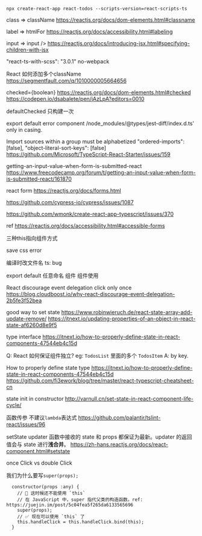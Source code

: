 ```
npx create-react-app react-todos --scripts-version=react-scripts-ts
```

class => className
https://reactjs.org/docs/dom-elements.html#classname

label => htmlFor
https://reactjs.org/docs/accessibility.html#labeling

input => input />
https://reactjs.org/docs/introducing-jsx.html#specifying-children-with-jsx

"react-ts-with-scss": "3.0.1"
no-webpack

React 如何添加多个className
https://segmentfault.com/q/1010000005664656

checked={boolean}
https://reactjs.org/docs/dom-elements.html#checked
https://codepen.io/dsabalete/pen/jAzLpA?editors=0010

defaultChecked 只构建一次

export default error component
/node_modules/@types/jest-diff/index.d.ts' only in casing.

Import sources within a group must be alphabetized 
"ordered-imports": [false],
"object-literal-sort-keys": [false]
https://github.com/Microsoft/TypeScript-React-Starter/issues/159

getting-an-input-value-when-form-is-submitted-react
https://www.freecodecamp.org/forum/t/getting-an-input-value-when-form-is-submitted-react/161870

react form
https://reactjs.org/docs/forms.html


https://github.com/cypress-io/cypress/issues/1087

https://github.com/wmonk/create-react-app-typescript/issues/370

ref
https://reactjs.org/docs/accessibility.html#accessible-forms

三种this指向组件方式

save css error
 
编译时改文件名 ts: bug

export default 任意命名 组件 组件使用

React discourage event delegation
click only once
https://blog.cloudboost.io/why-react-discourage-event-delegation-2b5fe3f52bea

good way to set state
https://www.robinwieruch.de/react-state-array-add-update-remove/
https://itnext.io/updating-properties-of-an-object-in-react-state-af6260d8e9f5

type interface
https://itnext.io/how-to-properly-define-state-in-react-components-47544eb4c15d

Q: React 如何保证组件独立? eg: `TodosList` 里面的多个 `TodosItem`
A: by key.

How to properly define state type
https://itnext.io/how-to-properly-define-state-in-react-components-47544eb4c15d
https://github.com/fi3ework/blog/tree/master/react-typescript-cheatsheet-cn

state init in constructor
http://varnull.cn/set-state-in-react-component-life-cycle/

函数传参 不建议`lambda`表达式
https://github.com/palantir/tslint-react/issues/96

setState
updater 函数中接收的 state 和 props 都保证为最新。updater 的返回值会与 state 进行**浅合并**。
https://zh-hans.reactjs.org/docs/react-component.html#setstate

once Click vs double Click

我们为什么要写`super(props);`
```
  constructor(props :any) {
    // 🔴 这时候还不能使用 `this`
    // 在 JavaScript 中，super 指代父类的构造函数。ref: https://juejin.im/post/5c04fea5f265da6133565696
    super(props);
    // ✅ 现在可以使用 `this` 了
    this.handleClick = this.handleClick.bind(this);
  }
```
